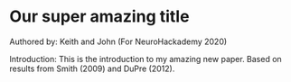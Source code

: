 # Our super amazing title

Authored by: Keith and John
(For NeuroHackademy 2020)

Introduction: This is the introduction to my amazing new paper. Based on results from Smith (2009) and DuPre (2012).
